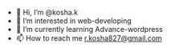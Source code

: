 - 👋 Hi, I’m @kosha.k
- 👀 I’m interested in web-developing
- 🌱 I’m currently learning Advance-wordpress
- 📫 How to reach me r.kosha827@gmail.com

<!---
/koshakathiriya is a ✨ special ✨ repository because its `README.md` (this file) appears on your GitHub profile.
You can click the Preview link to take a look at your changes.
--->
